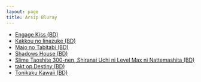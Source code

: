 ```yaml
---
layout: page
title: Arsip Bluray
---
```


<section class="post">
  
  <ul>
    <li><a href="{{ site.baseurl }}/kategori/Engage-Kiss-bd" class="h4">Engage Kiss (BD)</a></li>
    <li><a href="{{ site.baseurl }}/kategori/Kakkou-no-Iinazuke-bd" class="h4">Kakkou no Iinazuke (BD)</a></li>
    <li><a href="{{ site.baseurl }}/kategori/Majo-no-Tabitabi-bd" class="h4">Majo no Tabitabi (BD)</a></li>
    <li><a href="{{ site.baseurl }}/kategori/Shadows-House-bd" class="h4">Shadows House (BD)</a></li>
    <li><a href="{{ site.baseurl }}/kategori/Slime-Taoshite-300-nen,-Shiranai-Uchi-ni-Level-Max-ni-Nattemashita-bd" class="h4">Slime Taoshite 300-nen, Shiranai Uchi ni Level Max ni Nattemashita (BD)</a></li>
    <li><a href="{{ site.baseurl }}/kategori/takt-op.Destiny-bd" class="h4">takt op.Destiny (BD)</a></li>
    <li><a href="{{ site.baseurl }}/kategori/Tonikaku-Kawaii-bd" class="h4">Tonikaku Kawaii (BD)</a></li>
  </ul>
</section>
